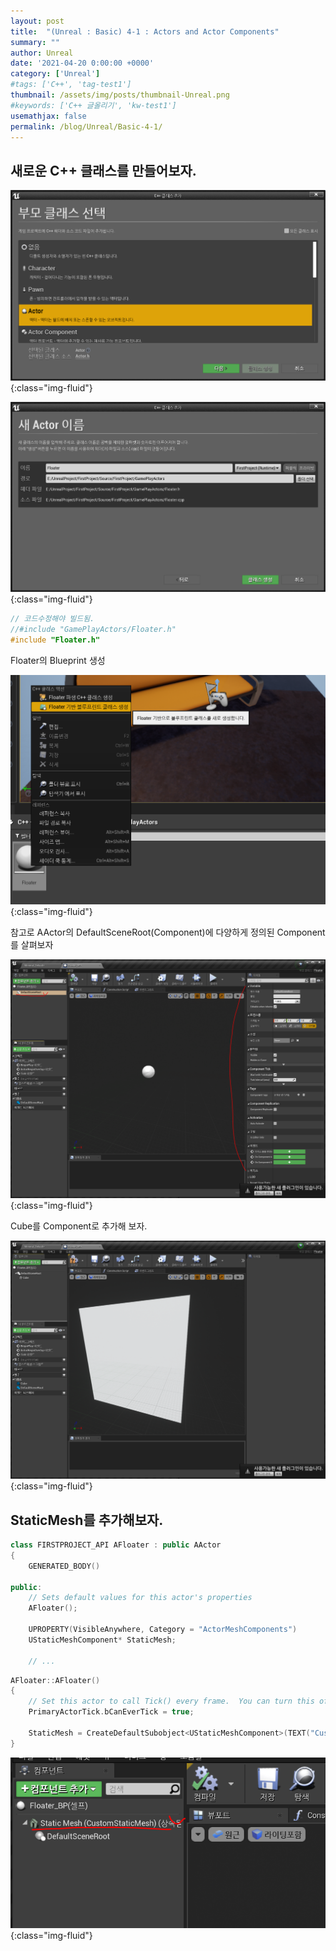 ```yaml
---
layout: post
title:  "(Unreal : Basic) 4-1 : Actors and Actor Components"
summary: ""
author: Unreal
date: '2021-04-20 0:00:00 +0000'
category: ['Unreal']
#tags: ['C++', 'tag-test1']
thumbnail: /assets/img/posts/thumbnail-Unreal.png
#keywords: ['C++ 글올리기', 'kw-test1']
usemathjax: false
permalink: /blog/Unreal/Basic-4-1/
---
```


## 새로운 C++ 클래스를 만들어보자.

![](/assets/img/posts/Unreal/basic-4-1-1.PNG){:class="img-fluid"}

![](/assets/img/posts/Unreal/basic-4-1-2.PNG){:class="img-fluid"}

```cpp
// 코드수정해야 빌드됨.
//#include "GamePlayActors/Floater.h"
#include "Floater.h"
```

Floater의 Blueprint 생성

![](/assets/img/posts/Unreal/basic-4-1-3.PNG){:class="img-fluid"}

참고로 AActor의 DefaultSceneRoot(Component)에 다양하게 정의된 Component를 살펴보자

![](/assets/img/posts/Unreal/basic-4-1-4.PNG){:class="img-fluid"}

Cube를 Component로 추가해 보자.

![](/assets/img/posts/Unreal/basic-4-1-5.PNG){:class="img-fluid"}

## StaticMesh를 추가해보자.

```cpp
class FIRSTPROJECT_API AFloater : public AActor
{
	GENERATED_BODY()
	
public:	
	// Sets default values for this actor's properties
	AFloater();

	UPROPERTY(VisibleAnywhere, Category = "ActorMeshComponents")
	UStaticMeshComponent* StaticMesh;

    // ...
```

```cpp
AFloater::AFloater()
{
 	// Set this actor to call Tick() every frame.  You can turn this off to improve performance if you don't need it.
	PrimaryActorTick.bCanEverTick = true;

	StaticMesh = CreateDefaultSubobject<UStaticMeshComponent>(TEXT("CustomStaticMesh"));
}
```

![](/assets/img/posts/Unreal/basic-4-1-6.PNG){:class="img-fluid"}


